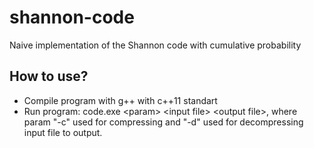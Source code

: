 # shannon-code
Naive implementation of the Shannon code with cumulative probability

## How to use?
* Compile program with g++ with c++11 standart
* Run program: code.exe \<param\> \<input file\> \<output file\>, 
where param "-c" used for compressing and "-d" used for decompressing input file to output.
